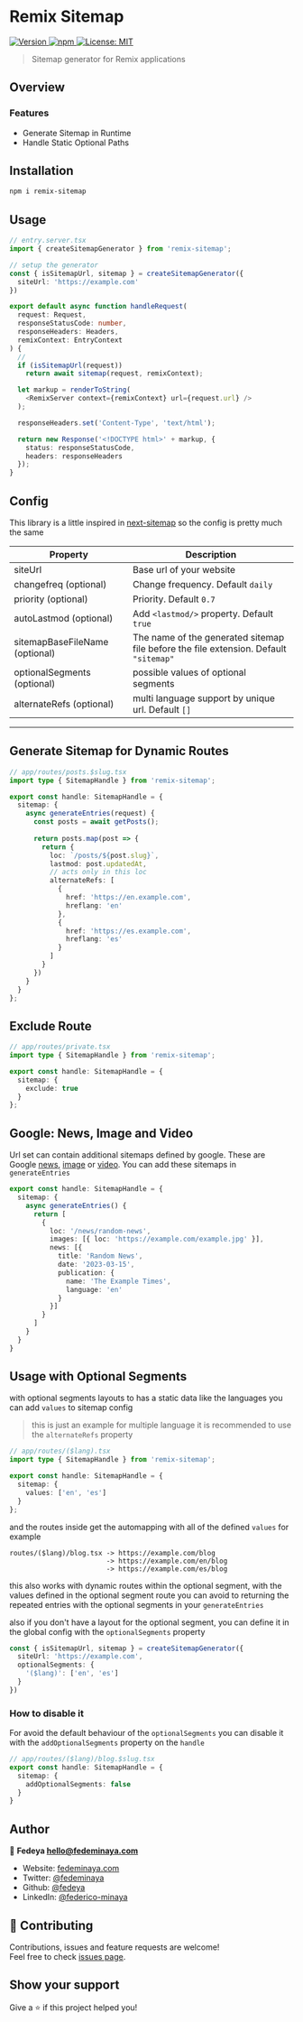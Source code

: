 <h1>Remix Sitemap</h1>
<p>
  <a href="https://www.npmjs.com/package/remix-sitemap" target="_blank">
    <img alt="Version" src="https://img.shields.io/npm/v/remix-sitemap.svg">
  </a>
  <a href="https://www.npmjs.com/package/remix-sitemap" target="_blank">
    <img alt="npm" src="https://img.shields.io/npm/dt/remix-sitemap">    
  </a>
  <a href="#" target="_blank">
    <img alt="License: MIT" src="https://img.shields.io/badge/License-MIT-yellow.svg" />
  </a>
</p>

> Sitemap generator for Remix applications

## Overview

### Features

- Generate Sitemap in Runtime
- Handle Static Optional Paths

## Installation

```sh
npm i remix-sitemap
```

## Usage
```ts
// entry.server.tsx
import { createSitemapGenerator } from 'remix-sitemap';

// setup the generator
const { isSitemapUrl, sitemap } = createSitemapGenerator({
  siteUrl: 'https://example.com'
})

export default async function handleRequest(
  request: Request,
  responseStatusCode: number,
  responseHeaders: Headers,
  remixContext: EntryContext
) {
  //  
  if (isSitemapUrl(request)) 
    return await sitemap(request, remixContext);

  let markup = renderToString(
    <RemixServer context={remixContext} url={request.url} />
  );

  responseHeaders.set('Content-Type', 'text/html');

  return new Response('<!DOCTYPE html>' + markup, {
    status: responseStatusCode,
    headers: responseHeaders
  });
}
```

## Config
This library is a little inspired in [next-sitemap](https://www.npmjs.com/package/next-sitemap) so the config is pretty much the same

| Property                       | Description                                                                           |
| ------------------------------ | ------------------------------------------------------------------------------------- |
| siteUrl                        | Base url of your website                                                              |
| changefreq (optional)          | Change frequency. Default `daily`                                                     |
| priority (optional)            | Priority. Default `0.7`                                                               |
| autoLastmod (optional)         | Add `<lastmod/>` property. Default `true`                                             |
| sitemapBaseFileName (optional) | The name of the generated sitemap file before the file extension. Default `"sitemap"` |
| optionalSegments (optional)    | possible values of optional segments                                                  |
| alternateRefs (optional)       | multi language support by unique url. Default `[]`                                    |


---

## Generate Sitemap for Dynamic Routes
```ts
// app/routes/posts.$slug.tsx
import type { SitemapHandle } from 'remix-sitemap';

export const handle: SitemapHandle = {
  sitemap: { 
    async generateEntries(request) {
      const posts = await getPosts();
      
      return posts.map(post => {
        return { 
          loc: `/posts/${post.slug}`, 
          lastmod: post.updatedAt,
          // acts only in this loc
          alternateRefs: [
            {
              href: 'https://en.example.com',
              hreflang: 'en'
            },
            {
              href: 'https://es.example.com',
              hreflang: 'es'
            }
          ]
        }
      })
    }
  }
};
```

## Exclude Route
```ts
// app/routes/private.tsx
import type { SitemapHandle } from 'remix-sitemap';

export const handle: SitemapHandle = {
  sitemap: { 
    exclude: true 
  }
};
```

## Google: News, Image and Video
Url set can contain additional sitemaps defined by google. These are Google [news](https://developers.google.com/search/docs/crawling-indexing/sitemaps/news-sitemap), [image](https://developers.google.com/search/docs/crawling-indexing/sitemaps/image-sitemaps) or [video](https://developers.google.com/search/docs/crawling-indexing/sitemaps/video-sitemaps).
You can add these sitemaps in `generateEntries`
```ts
export const handle: SitemapHandle = {
  sitemap: {
    async generateEntries() {
      return [
        {
          loc: '/news/random-news',
          images: [{ loc: 'https://example.com/example.jpg' }],
          news: [{
            title: 'Random News',
            date: '2023-03-15',
            publication: {
              name: 'The Example Times',
              language: 'en'
            }
          }]
        }
      ]
    }
  }
}
```


## Usage with Optional Segments
with optional segments layouts to has a static data like the languages you can add `values` to sitemap config
> this is just an example for multiple language it is recommended to use the `alternateRefs` property
```ts
// app/routes/($lang).tsx
import type { SitemapHandle } from 'remix-sitemap';

export const handle: SitemapHandle = {
  sitemap: { 
    values: ['en', 'es']
  }
};
```
and the routes inside get the automapping with all of the defined `values`
for example
```
routes/($lang)/blog.tsx -> https://example.com/blog
                        -> https://example.com/en/blog
                        -> https://example.com/es/blog
```
this also works with dynamic routes within the optional segment, with the values defined in the optional segment route you can avoid to returning the repeated entries with the optional segments in your `generateEntries`

also if you don't have a layout for the optional segment, you can define it in the global config with the `optionalSegments` property
```ts
const { isSitemapUrl, sitemap } = createSitemapGenerator({
  siteUrl: 'https://example.com',
  optionalSegments: {
    '($lang)': ['en', 'es']
  }
}) 
```

### How to disable it
For avoid the default behaviour of the `optionalSegments` you can disable it with the `addOptionalSegments` property on the `handle`
```ts
// app/routes/($lang)/blog.$slug.tsx
export const handle: SitemapHandle = {
  sitemap: {
    addOptionalSegments: false
  }
}
```


## Author

👤 **Fedeya <hello@fedeminaya.com>**

- Website: [fedeminaya.com](https://fedeminaya.com)
- Twitter: [@fedeminaya](https://twitter.com/fedeminaya)
- Github: [@fedeya](https://github.com/fedeya)
- LinkedIn: [@federico-minaya](https://linkedin.com/in/federico-minaya)

## 🤝 Contributing

Contributions, issues and feature requests are welcome!<br />Feel free to check [issues page](https://github.com/Fedeya/next-sanity-client/issues).

## Show your support

Give a ⭐️ if this project helped you!
